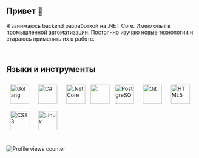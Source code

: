 
## Привет 👋

<!--<a href="https://github.com/woundmee" target="_blank">
<img src=https://img.shields.io/badge/github-%2324292e.svg?&style=for-the-badge&logo=github&logoColor=white alt=github style="margin-bottom: 5px;" />
</a>
<a href="https://t.me/wdqm8" target="_blank">
<img src=https://img.shields.io/badge/Telegram-2CA5E0?style=for-the-badge&logo=telegram&logoColor=white alt=telegram style="margin-bottom: 5px;" />
</a>-->

Я занимаюсь backend разработкой на .NET Core. Имею опыт в промышленной автоматизации. Постоянно изучаю новые технологии и стараюсь применять их в работе.

<!--[![Top Langs](https://github-readme-stats.vercel.app/api/top-langs/?username=woundmee&layout=compact&theme=dark)](https://github.com/woundmee/)-->
<!--![Anurag's GitHub stats](https://github-readme-stats.vercel.app/api?username=woundmee&show_icons=true&theme=github_dark)-->
<!--[![GitHub Streak](https://streak-stats.demolab.com/?user=woundmee&theme=dark)](https://git.io/streak-stats)-->
<!--[![Ashutosh's github activity graph](https://github-readme-activity-graph.vercel.app/graph?username=woundmee&bg_color=0d1017&color=fff&line=249c3f&point=fff&height=300)](https://github.com/woundmee)-->

<br />

## Языки и инструменты

<div align="left">
  <a href="https://go.dev/doc/" target="_blank"><img style="margin: 10px" src="https://go.dev/blog/go-brand/Go-Logo/SVG/Go-Logo_Blue.svg" alt="Golang" height="50" /></a>  
  <a href="https://docs.microsoft.com/en-us/dotnet/csharp/" target="_blank"><img style="margin: 10px" src="https://profilinator.rishav.dev/skills-assets/csharp-original.svg" alt="C#" height="50" /></a>  
  <a href="https://dotnet.microsoft.com/download" target="_blank"><img style="margin: 10px" src="https://profilinator.rishav.dev/skills-assets/dotnetcore.png" alt=".Net Core" height="50" /></a>
  <a href="https://en.wikipedia.org/wiki/ASP.NET_Core"><img src="https://codeopinion.com/wp-content/uploads/2017/06/Bitmap-MEDIUM_ASP.NET-Core-MVC-Logo_2colors_Square_Boxed_RGB.png" height="50"/></a>
  <a href="https://www.postgresql.org/" target="_blank"><img style="margin: 10px" src="https://profilinator.rishav.dev/skills-assets/postgresql-original-wordmark.svg" alt="PostgreSQL" height="50" /></a> 
  <a href="https://github.com/" target="_blank"><img style="margin: 10px" src="https://profilinator.rishav.dev/skills-assets/git-scm-icon.svg" alt="Git" height="50" /></a>
  <!--<a href="https://www.docker.com/" target="_blank"><img style="margin: 10px" src="https://profilinator.rishav.dev/skills-assets/docker-original-wordmark.svg" alt="Docker" height="50" /></a>-->
  <a href="https://en.wikipedia.org/wiki/HTML5" target="_blank"><img style="margin: 10px" src="https://profilinator.rishav.dev/skills-assets/html5-original-wordmark.svg" alt="HTML5" height="50" /></a>  
  <a href="https://www.w3schools.com/css/" target="_blank"><img style="margin: 10px" src="https://profilinator.rishav.dev/skills-assets/css3-original-wordmark.svg" alt="CSS3" height="50" /></a>  
  <a href="https://www.linux.org/" target="_blank"><img style="margin: 10px" src="https://profilinator.rishav.dev/skills-assets/linux-original.svg" alt="Linux" height="50" /></a>
</div>  


<br/>


![Profile views counter](https://komarev.com/ghpvc/?username=woundmee&&style=flat-square)
  

<br/>
